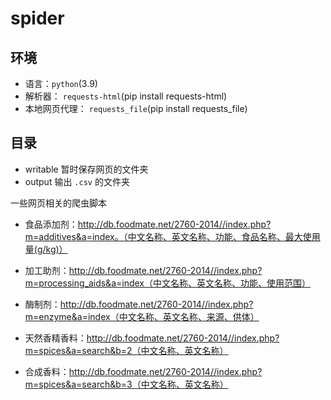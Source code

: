 # spider

## 环境
- 语言：`python`(3.9)
- 解析器： `requests-html`(pip install requests-html)
- 本地网页代理： `requests_file`(pip install requests_file)

## 目录
- writable 暂时保存网页的文件夹
- output 输出 `.csv` 的文件夹


一些网页相关的爬虫脚本

- 食品添加剂：http://db.foodmate.net/2760-2014//index.php?m=additives&a=index。（中文名称、英文名称、功能、食品名称、最大使用量(g/kg)）

- 加工助剂：http://db.foodmate.net/2760-2014//index.php?m=processing_aids&a=index（中文名称、英文名称、功能、使用范围）

- 酶制剂：http://db.foodmate.net/2760-2014//index.php?m=enzyme&a=index（中文名称、英文名称、来源、供体）

- 天然香精香料：http://db.foodmate.net/2760-2014//index.php?m=spices&a=search&b=2（中文名称、英文名称）

- 合成香料：http://db.foodmate.net/2760-2014//index.php?m=spices&a=search&b=3（中文名称、英文名称）